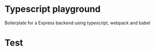 # Typescript playground

Boilerplate for a Express backend using typescript, webpack and babel

# Test